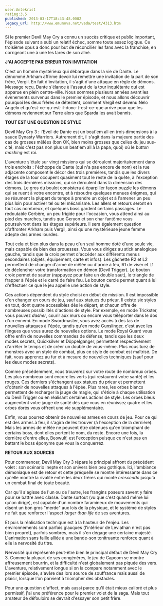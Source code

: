 ```yaml
---
user:Antekrist
rating:3.5
published: 2013-03-17T18:43:48.000Z
legacy_url: http://www.emunova.net/veda/test/4313.htm
---
```

Si le premier Devil May Cry a connu un succès critique et public important, l'épisode suivant a subi un relatif échec, somme toute assez logique. Ce troisième opus a donc pour but de réconcilier les fans avec la franchise, en corrigeant une à une les tares de son aîné.  

  

**J'AI ACCEPTE PAR ERREUR TON INVITATION**  

C'est un homme mystérieux qui débarque dans la vie de Dante. Le dénommé Arkham affirme devoir lui remettre une invitation de la part de son frère, Vergil. En fait d'invitation, il s'agit d'une attaque en règle de démons. Message reçu, Dante s'élance à l'assaut de la tour inquiétante qui est apparue en plein centre-ville. Nous sommes plusieurs années avant les évènements survenus dans le premier épisode, et nous allons découvrir pourquoi les deux frères se détestent, comment Vergil est devenu Nelo Angelo et qu'est-ce-qu-est-il-donc-t-est-ce-que arrivé pour que les démons reviennent sur Terre alors que Sparda les avait bannis.  

  

**TOUT EST UNE QUESTION DE STYLE**  

Devil May Cry 3 : l'Eveil de Dante est un beat'em all en trois dimensions à la sauce Dynasty Warriors. Autrement dit, il s'agit dans la majeure partie des cas de grosses mêlées (bon OK, bien moins grosses que celles du jeu sus-cité, mais c'est pas non plus un beat'em all à la papa, quoi) où le _button mashing_ est roi.  

L'aventure s'étale sur vingt missions qui se déroulent majoritairement dans trois endroits : l'échoppe de Dante (qui n'a pas encore de nom) et la rue adjacente composent le décor des trois premières, tandis que les divers étages de la tour occupent quasiment tout le reste de la quête, à l'exception des trois dernières missions, qui se déroulent dans la dimension des démons. Le gros du boulot consistera à éparpiller façon puzzle les démons qui se ruent à votre encontre, et à résoudre quelques menues énigmes, qui se résument la plupart du temps à prendre un objet et à l'amener un peu plus loin pour activer tel ou tel mécanisme. Les allers et retours seront en tout cas nombreux, et quelques boss gardent certains passages. Le redoutable Cerbère, un peu frigide pour l'occasion, vous attend ainsi au pied des marches, tandis que Geryon et son char fantôme vous poursuivront dans les étages supérieurs. Il sera également question d'affronter Arkham puis Vergil, ainsi qu'une mystérieuse jeune femme adepte des armes lourdes.  

Tout cela et bien plus dans la peau d'un seul homme doté d'une seule vie, mais capable de bien des prouesses. Vous vous dirigez au stick analogique gauche, tandis que la croix permet d'accéder aux différents menus secondaires (objets, équipement, carte et infos). Les gâchette R2 et L2 permettent de changer d'arme de mêlée ou d'arme à feu, R1 de viser et L1 de déclencher votre transformation en démon (Devil Trigger). Le bouton croix permet de sauter (rappuyez pour faire un double saut), le triangle de frapper à l'épée et le carré de faire feu. Le bouton cercle permet quant à lui d'effectuer ce que le jeu appelle une action de style.  

Ces actions dépendent du style choisi en début de mission. Il est impossible d'en changer en cours de jeu, sauf aux statues du prieur. Il existe six styles en tout, dont quatre accessibles dès le départ, et chacun offre de nombreuses possibilités d'actions de style. Par exemple, en mode Trickster, vous pouvez _dasher_, courir aux murs ou encore vous téléporter dans le dos d'un ennemi. En mode Swordmaster, vous avez accès à des tas de nouvelles attaques à l'épée, tandis qu'en mode Gunslinger, c'est avec les flingues que vous aurez de nouvelles options. Le mode Royal Guard vous offre enfin de nouvelles commandes de défense, tandis que les deux modes secrets, Quicksilver et Döppelganger, permettent respectivement d'arrêter le temps et de créer un double de vous-même. Plus vous tuez de monstres avec un style de combat, plus ce style de combat est maîtrisé. De fait, vous apprenez au fur et à mesure de nouvelles techniques (sauf pour les deux modes secrets).  

Comme précédemment, vous trouverez sur votre route de nombreux orbes. Les plus nombreux sont encore les verts (qui restaurent votre santé) et les rouges. Ces derniers s'échangent aux statues du prieur et permettent d'obtenir de nouvelles attaques à l'épée. Plus rares, les orbes blancs permettent de recharger la jauge de magie, qui s'étiole à chaque utilisation du Devil Trigger ou en réalisant certaines actions de style. Les orbes bleus augmentent votre jauge de santé dès que vous en réunissez quatre et les orbes dorés vous offrent une vie supplémentaire.  

Enfin, vous pourrez obtenir de nouvelles armes en cours de jeu. Pour ce qui est des armes à feu, il s'agira de les trouver (à l'exception de la dernière). Mais les armes de mêlée ne peuvent être obtenues qu'en triomphant de certains boss, dont elles portent le nom, du reste. Encore une fois, la dernière d'entre elles, Beowulf, est l'exception puisque ce n'est pas en battant le boss éponyme que vous la conquerrez.  

  

**RETOUR AUX SOURCES**  

Pour commencer, Devil May Cry 3 répare le principal affront du précédent volet : son scénario inepte et son univers bien peu gothique. Ici, l'ambiance démoniaque est de retour et cette préquelle se montre intéressante dans ce qu'elle montre la rivalité entre les deux frères qui monte _crescendo_ jusqu'à un combat final de toute beauté.  

Car qu'il s'agisse de l'un ou de l'autre, les frangins poseurs savent y faire pour se battre avec classe. Dante surtout (vu que c'est quand même lui qu'on dirige), est capable d'un nombre faramineux de mouvements qui disent un bon gros "merde" aux lois de la physique, et le système de styles ne fait que renforcer l'aspect _larger than life_ de ses aventures.  

Et puis la réalisation technique est à la hauteur de l'enjeu. Les environnements sont parfois glauques (l'intérieur de Leviathan n'est pas bien propret), parfois sombres, mais il s'en dégage une certaine majesté. L'animation sans faille alliée à une bande-son tonitruante renforce quant à elle la nervosité du titre.  

Nervosité qui représente peut-être bien le principal défaut de Devil May Cry 3\. Comme la plupart de ses congénères, le jeu de Capcom se montre affreusement bourrin, et la difficulté n'est globalement pas piquée des vers. L'aventure, relativement longue si on la compare notamment avec le premier épisode, s'avère des lors source de souffrance mais aussi de plaisir, lorsque l'on parvient à triompher des obstacles.  

Pour une question d'affect, mais aussi parce qu'il était mieux calibré et plus permissif, j'ai une préférence pour le premier volet de la saga. Mais tout amateur de défouloirs se devrait d'essayer son petit frère.